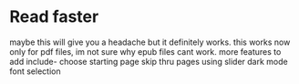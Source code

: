 # Read faster
 maybe this will give you a headache but it definitely works. 
this works now only for pdf files, im not sure why epub files cant work.
more features to add include-
choose starting page
skip thru pages using slider
dark mode
font selection
